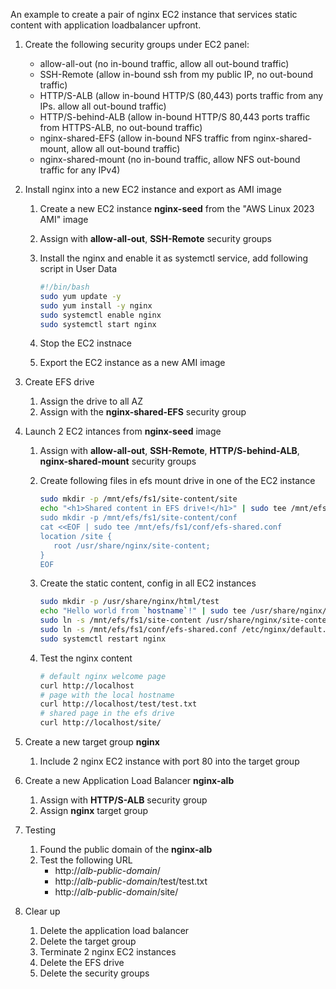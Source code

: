 An example to create a pair of nginx EC2 instance that services static content with application loadbalancer upfront.

1. Create the following security groups under EC2 panel:
   * allow-all-out (no in-bound traffic, allow all out-bound traffic)
   * SSH-Remote (allow in-bound ssh from my public IP, no out-bound traffic)
   * HTTP/S-ALB (allow in-bound HTTP/S (80,443) ports traffic from any IPs. allow all out-bound traffic)
   * HTTP/S-behind-ALB (allow in-bound HTTP/S 80,443 ports traffic from HTTPS-ALB, no out-bound traffic)
   * nginx-shared-EFS (allow in-bound NFS traffic from nginx-shared-mount, allow all out-bound traffic)
   * nginx-shared-mount (no in-bound traffic, allow NFS out-bound traffic for any IPv4)

1. Install nginx into a new EC2 instance and export as AMI image  
   1. Create a new EC2 instance **nginx-seed** from the "AWS Linux 2023 AMI" image
   1. Assign with **allow-all-out**, **SSH-Remote** security groups
   1. Install the nginx and enable it as systemctl service, add following script in User Data
      
      ```bash
      #!/bin/bash
      sudo yum update -y
      sudo yum install -y nginx
      sudo systemctl enable nginx
      sudo systemctl start nginx
      ```
   1. Stop the EC2 instnace
   1. Export the EC2 instance as a new AMI image

1. Create EFS drive
   1. Assign the drive to all AZ
   1. Assign with the **nginx-shared-EFS** security group

1. Launch 2 EC2 intances from **nginx-seed** image
   1. Assign with **allow-all-out**, **SSH-Remote**, **HTTP/S-behind-ALB**, **nginx-shared-mount** security groups
   1. Create following files in efs mount drive in one of the EC2 instance
      
      ```bash
      sudo mkdir -p /mnt/efs/fs1/site-content/site
      echo "<h1>Shared content in EFS drive!</h1>" | sudo tee /mnt/efs/fs1/site-content/site/index.html"
      sudo mkdir -p /mnt/efs/fs1/site-content/conf
      cat <<EOF | sudo tee /mnt/efs/fs1/conf/efs-shared.conf
      location /site {
         root /usr/share/nginx/site-content;
      }
      EOF
      ```
   
   1. Create the static content, config in all EC2 instances
      
      ```bash
      sudo mkdir -p /usr/share/nginx/html/test
      echo "Hello world from `hostname`!" | sudo tee /usr/share/nginx/test/test.txt
      sudo ln -s /mnt/efs/fs1/site-content /usr/share/nginx/site-content
      sudo ln -s /mnt/efs/fs1/conf/efs-shared.conf /etc/nginx/default.d/efs-shared.conf
      sudo systemctl restart nginx
      ```

   1. Test the nginx content
      ```bash
      # default nginx welcome page
      curl http://localhost
      # page with the local hostname
      curl http://localhost/test/test.txt
      # shared page in the efs drive 
      curl http://localhost/site/ 
      ```

1. Create a new target group **nginx**
   1. Include 2 nginx EC2 instance with port 80 into the target group

1. Create a new Application Load Balancer **nginx-alb**
   1. Assign with **HTTP/S-ALB** security group
   1. Assign **nginx** target group

1. Testing
   1. Found the public domain of the **nginx-alb**
   2. Test the following URL
      * http://*alb-public-domain*/
      * http://*alb-public-domain*/test/test.txt
      * http://*alb-public-domain*/site/ 

1. Clear up
   1. Delete the application load balancer
   2. Delete the target group
   3. Terminate 2 nginx EC2 instances
   4. Delete the EFS drive
   5. Delete the security groups
